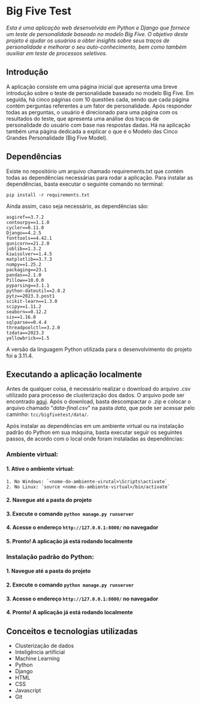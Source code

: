 # Big Five Test

_Esta é uma aplicação web desenvolvida em Python e Django que fornece um teste de personalidade baseado no modelo Big Five. O objetivo deste projeto é ajudar os usuários a obter insights sobre seus traços de personalidade e melhorar o seu auto-conhecimento, bem como também auxiliar em teste de processos seletivos._

## Introdução

A aplicação consiste em uma página inicial que apresenta uma breve introdução sobre o teste de personalidade baseado no modelo Big Five. Em seguida, há cinco páginas com 10 questões cada, sendo que cada página contém perguntas referentes a um fator de personalidade. Após responder todas as perguntas, o usuário é direcionado para uma página com os resultados do teste, que apresenta uma análise dos traços de personalidade do usuário com base nas respostas dadas. Há na aplicação também uma página dedicada a explicar o que é o Modelo das Cinco Grandes Personalidade (Big Five Model).

## Dependências

Existe no repositório um arquivo chamado requirements.txt que contém todas as dependências necessárias para rodar a aplicação. Para instalar as dependências, basta executar o seguinte comando no terminal:

```
pip install -r requirements.txt
```

Ainda assim, caso seja necessário, as dependências são:

```
asgiref==3.7.2
contourpy==1.1.0
cycler==0.11.0
Django==4.2.5
fonttools==4.42.1
gunicorn==21.2.0
joblib==1.3.2
kiwisolver==1.4.5
matplotlib==3.7.3
numpy==1.25.2
packaging==23.1
pandas==2.1.0
Pillow==10.0.0
pyparsing==3.1.1
python-dateutil==2.8.2
pytz==2023.3.post1
scikit-learn==1.3.0
scipy==1.11.2
seaborn==0.12.2
six==1.16.0
sqlparse==0.4.4
threadpoolctl==3.2.0
tzdata==2023.3
yellowbrick==1.5
```

A versão da linguagem Python utilizada para o desenvolvimento do projeto foi a 3.11.4.

## Executando a aplicação localmente

Antes de qualquer coisa, é necessário realizar o download do arquivo .csv utilizado para processo de clusterização dos dados. O arquivo pode ser encontrado [aqui](https://openpsychometrics.org/_rawdata/IPIP-FFM-data-8Nov2018.zip). Após o download, basta descompactar o .zip e colocar o arquivo chamado "_data-final.csv_" na pasta _data_, que pode ser acessar pelo caminho: `tcc/bigfivetest/data/`.

Após instalar as dependências em um ambiente virtual ou na instalação padrão do Python em sua máquina, basta executar seguir os seguintes passos, de acordo com o local onde foram instaladas as dependências:

### Ambiente virtual:

#### 1. Ative o ambiente virtual:

    1. No Windows: `<nome-do-ambiente-virutal>\Scripts\activate`
    2. No Linux: `source <nome-do-ambiente-virtual>/bin/activate`

#### 2. Navegue até a pasta do projeto

#### 3. Execute o comando `python manage.py runserver`

#### 4. Acesse o endereço `http://127.0.0.1:8000/` no navegador

#### 5. Pronto! A aplicação já está rodando localmente

### Instalação padrão do Python:

#### 1. Navegue até a pasta do projeto

#### 2. Execute o comando `python manage.py runserver`

#### 3. Acesse o endereço `http://127.0.0.1:8000/` no navegador

#### 4. Pronto! A aplicação já está rodando localmente

## Conceitos e tecnologias utilizadas

- Clusterização de dados
- Inteligência artificial
- Machine Learning
- Python
- Django
- HTML
- CSS
- Javascript
- Git
